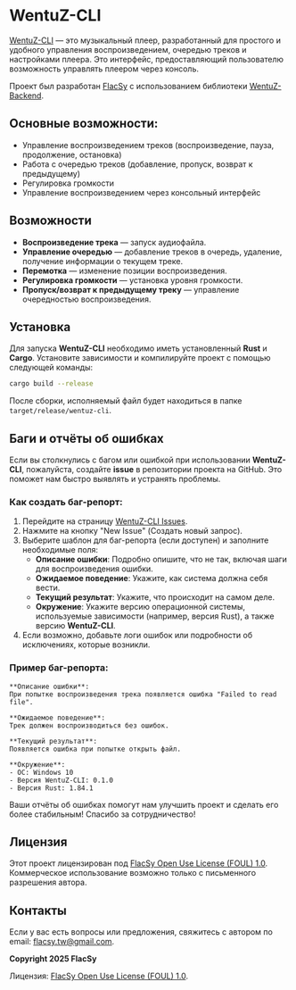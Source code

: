 # WentuZ-CLI

[WentuZ-CLI](https://github.com/NullPointerGang/WentuZ-CLI) — это музыкальный плеер, разработанный для простого и удобного управления воспроизведением, очередью треков и настройками плеера. Это интерфейс, предоставляющий пользователю возможность управлять плеером через консоль.

Проект был разработан [FlacSy](https://github.com/FlacSy/) с использованием библиотеки [WentuZ-Backend](https://github.com/NullPointerGang/WentuZ-Backend).

## Основные возможности:
- Управление воспроизведением треков (воспроизведение, пауза, продолжение, остановка)
- Работа с очередью треков (добавление, пропуск, возврат к предыдущему)
- Регулировка громкости
- Управление воспроизведением через консольный интерфейс

## Возможности

- **Воспроизведение трека** — запуск аудиофайла.
- **Управление очередью** — добавление треков в очередь, удаление, получение информации о текущем треке.
- **Перемотка** — изменение позиции воспроизведения.
- **Регулировка громкости** — установка уровня громкости.
- **Пропуск/возврат к предыдущему треку** — управление очередностью воспроизведения.

## Установка

Для запуска **WentuZ-CLI** необходимо иметь установленный **Rust** и **Cargo**. Установите зависимости и компилируйте проект с помощью следующей команды:

```sh
cargo build --release
```

После сборки, исполняемый файл будет находиться в папке `target/release/wentuz-cli`.

## Баги и отчёты об ошибках

Если вы столкнулись с багом или ошибкой при использовании **WentuZ-CLI**, пожалуйста, создайте **issue** в репозитории проекта на GitHub. Это поможет нам быстро выявлять и устранять проблемы.

### Как создать баг-репорт:
1. Перейдите на страницу [WentuZ-CLI Issues](https://github.com/NullPointerGang/WentuZ-CLI/issues).
2. Нажмите на кнопку "New Issue" (Создать новый запрос).
3. Выберите шаблон для баг-репорта (если доступен) и заполните необходимые поля:
   - **Описание ошибки**: Подробно опишите, что не так, включая шаги для воспроизведения ошибки.
   - **Ожидаемое поведение**: Укажите, как система должна себя вести.
   - **Текущий результат**: Укажите, что происходит на самом деле.
   - **Окружение**: Укажите версию операционной системы, используемые зависимости (например, версия Rust), а также версию **WentuZ-CLI**.
4. Если возможно, добавьте логи ошибок или подробности об исключениях, которые возникли.

### Пример баг-репорта:
```
**Описание ошибки**:
При попытке воспроизведения трека появляется ошибка "Failed to read file".

**Ожидаемое поведение**:
Трек должен воспроизводиться без ошибок.

**Текущий результат**:
Появляется ошибка при попытке открыть файл.

**Окружение**:
- ОС: Windows 10
- Версия WentuZ-CLI: 0.1.0
- Версия Rust: 1.84.1
```

Ваши отчёты об ошибках помогут нам улучшить проект и сделать его более стабильным! Спасибо за сотрудничество!

## Лицензия
Этот проект лицензирован под [FlacSy Open Use License (FOUL) 1.0](https://github.com/FlacSy/FOUL-LICENSE/blob/main/LICENSE). Коммерческое использование возможно только с письменного разрешения автора.

## Контакты
Если у вас есть вопросы или предложения, свяжитесь с автором по email: [flacsy.tw@gmail.com](mailto:flacsy.tw@gmail.com).

**Copyright 2025 FlacSy**

Лицензия: [FlacSy Open Use License (FOUL) 1.0](https://github.com/FlacSy/FOUL-LICENSE/blob/main/LICENSE).
